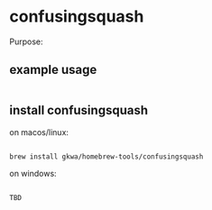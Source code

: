 # confusingsquash

Purpose:


## example usage

```bash


```

## install confusingsquash


on macos/linux:
```bash

brew install gkwa/homebrew-tools/confusingsquash

```


on windows:

```powershell

TBD

```
